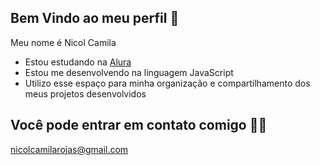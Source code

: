 ## Bem Vindo ao meu perfil 🌹

Meu nome é Nicol Camila

* Estou estudando na [Alura](https://www.alura.com.br)
* Estou me desenvolvendo na linguagem JavaScript
* Utilizo esse espaço para minha organização e compartilhamento dos meus projetos desenvolvidos

## Você pode entrar em contato comigo 💌💬

nicolcamilarojas@gmail.com
